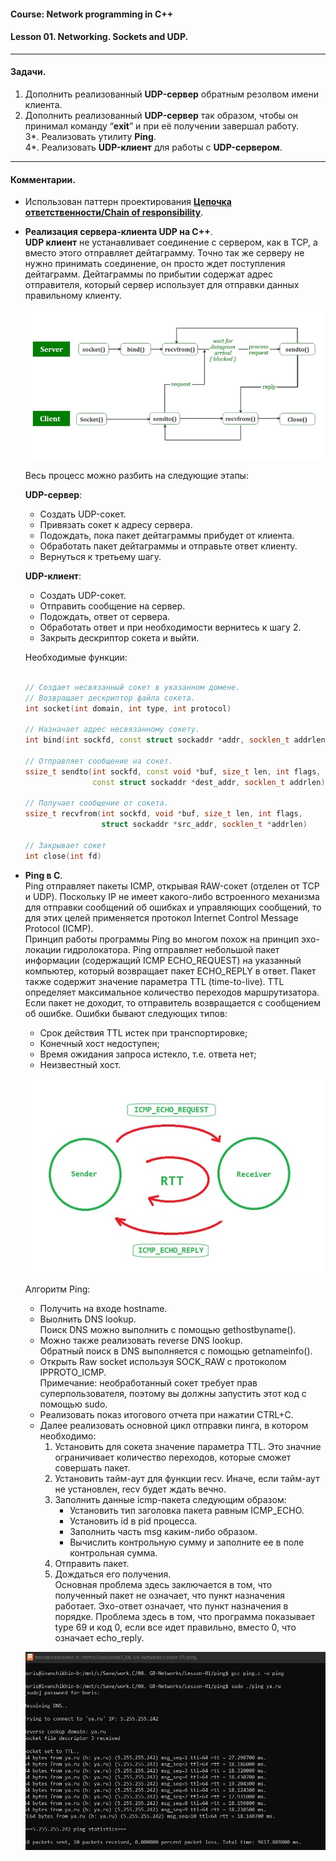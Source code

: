 #### Course: Network programming in C++  
#### Lesson 01. Networking. Sockets and UDP.

***  

#### Задачи.  

  1. Дополнить реализованный <b>UDP-сервер</b> обратным резолвом имени клиента.  
  2. Дополнить реализованный <b>UDP-сервер</b> так образом, чтобы он принимал команду “<b>exit</b>” и при её получении завершал работу.  
  3*. Реализовать утилиту <b>Ping</b>.  
  4*. Реализовать <b>UDP-клиент</b> для работы с <b>UDP-сервером</b>.  

***  

#### Комментарии.  

-  Использован паттерн проектирования [<b>Цепочка ответственности/Chain of responsibility</b>](https://habr.com/ru/post/538954/).  

-  <b>Реализация сервера-клиента UDP на C++</b>.  
   <b>UDP клиент</b> не устанавливает соединение с сервером, как в TCP, а вместо этого отправляет дейтаграмму. Точно так же серверу не нужно принимать соединение, он просто ждет поступления дейтаграмм. Дейтаграммы по прибытии содержат адрес отправителя, который сервер использует для отправки данных правильному клиенту.  

   ![](img/UDP-Client-Server.png)

   Весь процесс можно разбить на следующие этапы: 

   <b>UDP-сервер</b>:  
   * Создать UDP-сокет.  
   * Привязать сокет к адресу сервера.  
   * Подождать, пока пакет дейтаграммы прибудет от клиента.  
   * Обработать пакет дейтаграммы и отправьте ответ клиенту.  
   * Вернуться к третьему шагу.  

   <b>UDP-клиент</b>:  
   * Создать UDP-сокет.  
   * Отправить сообщение на сервер.  
   * Подождать, ответ от сервера.  
   * Обработать ответ и при необходимости вернитесь к шагу 2.  
   * Закрыть дескриптор сокета и выйти.  

   Необходимые функции:  

   ```C++

   // Создает несвязанный сокет в указанном домене.
   // Возвращает дескриптор файла сокета.
   int socket(int domain, int type, int protocol)

   // Назначает адрес несвязанному сокету.
   int bind(int sockfd, const struct sockaddr *addr, socklen_t addrlen)

   // Отправляет сообщение на сокет.
   ssize_t sendto(int sockfd, const void *buf, size_t len, int flags,
                  const struct sockaddr *dest_addr, socklen_t addrlen)

   // Получает сообщение от сокета.
   ssize_t recvfrom(int sockfd, void *buf, size_t len, int flags,
                    struct sockaddr *src_addr, socklen_t *addrlen)

   // Закрывает сокет
   int close(int fd)

   ```

-  <b>Ping в C</b>.  
   Ping отправляет пакеты ICMP, открывая RAW-сокет (отделен от TCP и UDP). Поскольку IP не имеет какого-либо встроенного механизма для отправки сообщений об ошибках и управляющих сообщений, то для этих целей применяется протокол Internet Control Message Protocol (ICMP).  
   Принцип работы программы Ping во многом похож на принцип эхо-локации гидролокатора. Ping отправляет небольшой пакет информации (содержащий ICMP ECHO_REQUEST) на указанный компьютер, который возвращает пакет ECHO_REPLY в ответ. Пакет также содержит значение параметра TTL (time-to-live). TTL определяет максимальное количество переходов маршрутизатора. Если пакет не доходит, то отправитель возвращается с сообщением об ошибке. Ошибки бывают следующих типов:  
   * Срок действия TTL истек при транспортировке;  
   * Конечный хост недоступен;  
   * Время ожидания запроса истекло, т.е. ответа нет;  
   * Неизвестный хост.  

   ![](img/ICMP.jpg)

   Алгоритм Ping:  
   * Получить на входе hostname.  
   * Выолнить DNS lookup.  
     Поиск DNS можно выполнить с помощью gethostbyname().  
   * Можно также реализовать reverse DNS lookup.  
     Обратный поиск в DNS выполняется с помощью getnameinfo().  
   * Открыть Raw socket используя SOCK_RAW с протоколом IPPROTO_ICMP.  
     Примечание: необработанный сокет требует прав суперпользователя, поэтому вы должны запустить этот код с помощью sudo.  
   * Реализовать показ итогового отчета при нажатии CTRL+C.  
   * Далее реализовать основной цикл отправки пинга, в котором необходимо:  
     1. Установить для сокета значение параметра TTL. Это значние ограничивает количество переходов, которые сможет совершать пакет.  
     2. Установить тайм-аут для функции recv. Иначе, если тайм-аут не установлен, recv будет ждать вечно.  
     3. Заполнить данные icmp-пакета следующим образом:  
        - Установить тип заголовка пакета равным ICMP_ECHO.  
        - Установить id в pid процесса.  
        - Заполнить часть msg каким-либо образом.  
        - Вычислить контрольную сумму и заполните ее в поле контрольная сумма.
     4. Отправить пакет.
     5. Дождаться его получения.  
        Основная проблема здесь заключается в том, что полученный пакет не означает, что пункт назначения работает. Эхо-ответ означает, что пункт назначения в порядке. Проблема здесь в том, что программа показывает type 69 и код 0, если все идет правильно, вместо 0, что означает echo_reply.  

   ![](img/ping_run.jpg)
